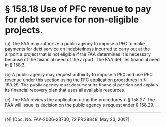 # § 158.18   Use of PFC revenue to pay for debt service for non-eligible projects.

(a) The FAA may authorize a public agency to impose a PFC to make payments for debt service on indebtedness incurred to carry out at the airport a project that is not eligible if the FAA determines it is necessary because of the financial need of the airport. The FAA defines financial need in § 158.3.


(b) A public agency may request authority to impose a PFC and use PFC revenue under this section using the PFC application procedures in § 158.25. The public agency must document its financial position and explain its financial recovery plan that uses all available resources.


(c) The FAA reviews the application using the procedures in § 158.27. The FAA will issue its decision on the public agency's request under § 158.29.



---

[N] [Doc. No. FAA-2006-23730, 72 FR 28848, May 23, 2007]





